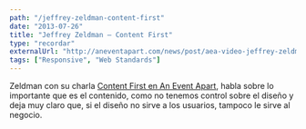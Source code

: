 ```yaml
---
path: "/jeffrey-zeldman-content-first"
date: "2013-07-26"
title: "Jeffrey Zeldman – Content First"
type: "recordar"
externalUrl: "http://aneventapart.com/news/post/aea-video-jeffrey-zeldman-designing-with-web-standards-content-first"
tags: ["Responsive", "Web Standards"]
---
```


Zeldman con su charla [Content First en An Event Apart](http://aneventapart.com/news/post/aea-video-jeffrey-zeldman-designing-with-web-standards-content-first), habla sobre lo importante que es el contenido, como no tenemos control sobre el diseño y deja muy claro que, si el diseño no sirve a los usuarios, tampoco le sirve al negocio.
